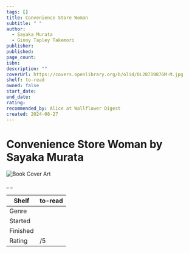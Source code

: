 ```yaml
---
tags: []
title: Convenience Store Woman
subtitle: " "
author:
  - Sayaka Murata
  - Ginny Tapley Takemori
publisher: 
published: 
page_count: 
isbn: 
description: ""
coverUrl: https://covers.openlibrary.org/b/olid/OL28719876M-M.jpg
shelf: to-read
owned: false
start_date: 
end_date: 
rating: 
recommended_by: Alice at Wallflower Digest
created: 2024-08-27
---
```


# Convenience Store Woman by Sayaka Murata

![Book Cover Art](https://covers.openlibrary.org/b/olid/OL28719876M-M.jpg)

_ _

| Shelf | to-read |
| --- | --- |
| Genre |  |
| Started |  |
| Finished |  |
| Rating | /5 |

